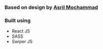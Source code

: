 ### Based on design by [Asril Mochammad](https://www.figma.com/community/file/1045283171589066394)

### Built using
- React JS
- SASS
- Swiper JS
